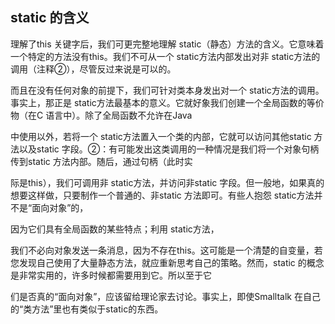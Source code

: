 


##  static 的含义

理解了this 关键字后，我们可更完整地理解 static（静态）方法的含义。它意味着一个特定的方法没有this。我们不可从一个 static方法内部发出对非 static方法的调用（注释②），尽管反过来说是可以的。


而且在没有任何对象的前提下，我们可针对类本身发出对一个 static方法的调用。事实上，那正是 static方法最基本的意义。它就好象我们创建一个全局函数的等价物（在C 语言中）。除了全局函数不允许在Java

中使用以外，若将一个 static方法置入一个类的内部，它就可以访问其他static 方法以及static 字段。②：有可能发出这类调用的一种情况是我们将一个对象句柄传到static 方法内部。随后，通过句柄（此时实

际是this），我们可调用非 static方法，并访问非static 字段。但一般地，如果真的想要这样做，只要制作一个普通的、非static 方法即可。有些人抱怨 static方法并不是“面向对象”的，

因为它们具有全局函数的某些特点；利用 static方法，

我们不必向对象发送一条消息，因为不存在this。这可能是一个清楚的自变量，若您发现自己使用了大量静态方法，就应重新思考自己的策略。然而，static 的概念是非常实用的，许多时候都需要用到它。所以至于它

们是否真的“面向对象”，应该留给理论家去讨论。事实上，即使Smalltalk 在自己的“类方法”里也有类似于static的东西。